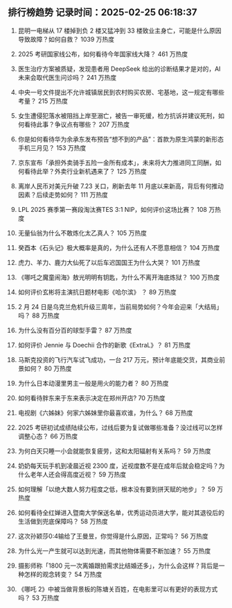 
## 排行榜趋势 记录时间：2025-02-25 06:18:37
  
  1. 昆明一电梯从 17 楼掉到负 2 楼又猛冲到 33 楼致业主身亡，可能是什么原因导致故障？如何自救？ 1039 万热度
    
  2. 2025 考研国家线公布，如何看待今年国家线大降？ 461 万热度
    
  3. 医生治疗方案被质疑，发现患者用 DeepSeek 给出的诊断结果才是对的，AI 未来会取代医生问诊吗？ 241 万热度
    
  4. 中央一号文件提出不允许城镇居民到农村购买农房、宅基地，这一规定有哪些考量？ 215 万热度
    
  5. 女生遭侵犯落水被阻挡上岸至溺亡，被告一审死缓，检方抗诉并建议死刑，如何看待此事？争议点有哪些？ 207 万热度
    
  6. 你是如何看待华为余承东发布预告“想不到的产品”：首款为原生鸿蒙的新形态手机三月见？ 153 万热度
    
  7. 京东宣布「承担外卖骑手五险一金所有成本」，未来将大力推进同工同酬，如何看待此举？外卖行业新机遇来了？ 125 万热度
    
  8. 离岸人民币对美元升破 7.23 关口，刷新去年 11 月底以来新高，背后有何推动因素？后续走势如何？ 111 万热度
    
  9. LPL 2025 赛季第一赛段淘汰赛TES 3:1 NIP，如何评价这场比赛？ 108 万热度
    
  10. 无量仙翁为什么不敢炼化太乙真人？ 105 万热度
    
  11. 癸酉本《石头记》极大概率是真的，为什么还有人不愿意相信？ 104 万热度
    
  12. 虎力、羊力、鹿力大仙死了以后车迟国国王为什么大哭？ 101 万热度
    
  13. 《哪吒之魔童闹海》敖光明明有钥匙，为什么不离开海底炼狱？ 100 万热度
    
  14. 如何评价玄彬将主演抗日题材电影《哈尔滨》 ？ 89 万热度
    
  15. 2 月 24 日是乌克兰危机升级三周年，当前局势如何？今年会迎来「大结局」吗？ 88 万热度
    
  16. 为什么没有百分百的球型手雷？ 87 万热度
    
  17. 如何评价 Jennie 与 Doechii 合作的新歌《ExtraL》？ 81 万热度
    
  18. 马斯克投资的飞行汽车试飞成功，一台 217 万元，预计年底能交货，其商业前景如何？ 80 万热度
    
  19. 为什么日本动漫里男主一般是用火的能力者？ 80 万热度
    
  20. 如何看待胖东来于东来表示决定在郑州开店? 70 万热度
    
  21. 电视剧《六姊妹》何家六姊妹里你最喜欢谁，为什么？ 68 万热度
    
  22. 2025 考研初试成绩陆续公布，过线后要为复试做哪些准备？没过线可以怎样调整心态？ 66 万热度
    
  23. 为何白天只睡一小会就能恢复疲劳，这和太阳辐射有关系吗？ 59 万热度
    
  24. 奶奶每天玩手机到凌晨近视 2300 度，近视度数不是在成年后就会稳定吗？为什么老年人还会得高度近视？ 59 万热度
    
  25. 如何理解「以绝大数人努力程度之低，根本没有要到拼天赋的地步」？ 59 万热度
    
  26. 如何看待全红婵进入暨南大学保送名单，优秀运动员进大学，能对其退役后的生活做到兜底保障吗？ 58 万热度
    
  27. 这次孙颖莎0:4输给了王曼昱，你觉得是什么原因，正常吗？ 56 万热度
    
  28. 为什么光一产生就可以达到光速，而其他物体需要不断加速？ 55 万热度
    
  29. 摄影师称「1800 元一次离婚跟拍需求比结婚还多」，为什么会这样？背后是一种怎样的观念转变？ 54 万热度
    
  30. 《哪吒 2》中被当做背景板的陈塘关百姓，在电影里可以有更好的表现方式吗？ 53 万热度
    